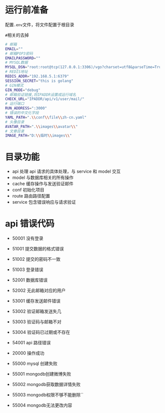 # 运行前准备

配置`.env`文件，将文件配置于根目录

`#`相关的去掉

```bash
# 邮箱
EMAIL=""
# 邮箱POP3密码
EMAILPASSWORD=""
# MYSQL数据
MYSQL_DSN="root:root@tcp(127.0.0.1:3306)/vgo?charset=utf8&parseTime=True&loc=Local"
# REDIS地址
REDIS_ADDR="192.168.5.1:6379"
SESSION_SECRET="this is golang"
# GIN模式
GIN_MODE="debug"
# 邮箱验证链接,将IPADDR设置成运行域名
CHECK_URL="IPADDR/api/v1/user/mail/"
# 运行端口
RUN_ADDRESS=":3000"
# 错误的中文化字段
YAML_PATH=".\\conf\\file\\zh-cn.yaml"
# 头像目录
AVATAR_PATH=".\\images\\avatar\\"
# 文章目录
IMAGE_PATH="D:\\临时\\images\\"
```




# 目录功能
- api 处理 api 请求的具体处理，与 service 和 model 交互
- model 与数据库相关的所有操作
- cache 缓存操作与发送验证邮件
- conf 初始化项目
- route 路由路径配置
- service 包含错误响应与请求验证


# api 错误代码
- 50001 没有登录

- 51001 提交数据的格式错误
- 51002 提交的密码不一致
- 51003 登录错误

- 52001 数据库错误
- 52002 无此邮箱对应的用户

- 53001 缓存发送邮件错误
- 53002 验证邮箱发送失几
- 53003 验证码与邮箱不对
- 53004 验证码已过期或不存在

- 54001 api 路径错误

- 20000 操作成功

- 55000 mysql 创建失败
- 55001 mongodb创建微博失败
- 55002 mongodb获取数据详情失败
- 55003 mongodb权限不够不能删除``
- 55004 mongodb无法更改内容